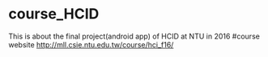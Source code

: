 # course_HCID
This is about the final project(android app) of HCID at NTU in 2016
#course website
http://mll.csie.ntu.edu.tw/course/hci_f16/
